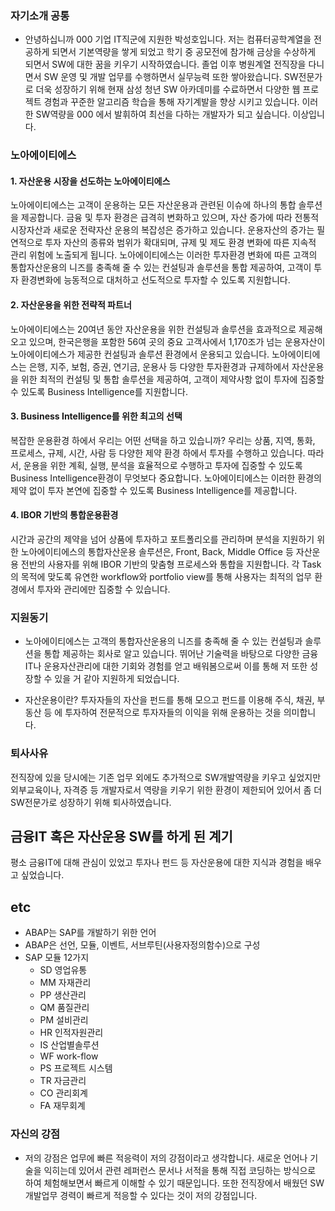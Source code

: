 
### 자기소개 공통
- 안녕하십니까 000 기업 IT직군에 지원한 박성호입니다.
저는 컴퓨터공학계열을 전공하게 되면서 기본역량을 쌓게 되었고 학기 중 공모전에 참가해 금상을 수상하게 되면서 SW에 대한 꿈을 키우기 시작하였습니다. 졸업 이후 병원계열 전직장을 다니면서 SW 운영 및 개발 업무를 수행하면서 실무능력 또한 쌓아왔습니다. SW전문가로 더욱 성장하기 위해 현재 삼성 청년 SW 아카데미를 수료하면서 다양한 웹 프로젝트 경험과 꾸준한 알고리즘 학습을 통해 자기계발을 향상 시키고 있습니다. 이러한 SW역량을 000 에서 발휘하여 최선을 다하는 개발자가 되고 싶습니다. 이상입니다.

### 노아에이티에스
#### 1. 자산운용 시장을 선도하는 노아에이티에스
노아에이티에스는 고객이 운용하는 모든 자산운용과 관련된 이슈에 하나의 통합 솔루션을 제공합니다.
금융 및 투자 환경은 급격히 변화하고 있으며, 자산 증가에 따라 전통적 시장자산과 새로운 전략자산 운용의 복잡성은 증가하고 있습니다. 운용자산의 증가는 필연적으로 투자 자산의 종류와 범위가 확대되며, 규제 및 제도 환경 변화에 따른 지속적 관리 위험에 노출되게 됩니다.
노아에이티에스는 이러한 투자환경 변화에 따른 고객의 통합자산운용의 니즈를 충족해 줄 수 있는 컨설팅과 솔루션을 통합 제공하여, 고객이 투자 환경변화에 능동적으로 대처하고 선도적으로 투자할 수 있도록 지원합니다.

#### 2. 자산운용을 위한 전략적 파트너
노아에이티에스는 20여년 동안 자산운용을 위한 컨설팅과 솔루션을 효과적으로 제공해 오고 있으며, 한국은행을 포함한 56여 곳의 중요 고객사에서 1,170조가 넘는 운용자산이 노아에이티에스가 제공한 컨설팅과 솔루션 환경에서 운용되고 있습니다.
노아에이티에스는 은행, 지주, 보험, 증권, 연기금, 운용사 등 다양한 투자환경과 규제하에서 자산운용을 위한 최적의 컨설팅 및 통합 솔루션을 제공하여, 고객이 제약사항 없이 투자에 집중할 수 있도록 Business Intelligence를 지원합니다.

#### 3. Business Intelligence를 위한 최고의 선택
복잡한 운용환경 하에서 우리는 어떤 선택을 하고 있습니까? 우리는 상품, 지역, 통화, 프로세스, 규제, 시간, 사람 등 다양한 제약 환경 하에서 투자를 수행하고 있습니다.
따라서, 운용을 위한 계획, 실행, 분석을 효율적으로 수행하고 투자에 집중할 수 있도록 Business Intelligence환경이 무엇보다 중요합니다. 노아에이티에스는 이러한 환경의 제약 없이 투자 본연에 집중할 수 있도록 Business Intelligence를 제공합니다.

#### 4. IBOR 기반의 통합운용환경
시간과 공간의 제약을 넘어 상품에 투자하고 포트폴리오를 관리하며 분석을 지원하기 위한 노아에이티에스의 통합자산운용 솔루션은, Front, Back, Middle Office 등 자산운용 전반의 사용자를 위해 IBOR 기반의 맞춤형 프로세스와 통합을 지원합니다.
각 Task의 목적에 맞도록 유연한 workflow와 portfolio view를 통해 사용자는 최적의 업무 환경에서 투자와 관리에만 집중할 수 있습니다.


### 지원동기
- 노아에이티에스는 고객의 통합자산운용의 니즈를 충족해 줄 수 있는 컨설팅과 솔루션을 통합 제공하는 회사로 알고 있습니다. 뛰어난 기술력을 바탕으로 다양한 금융IT나 운용자산관리에 대한 기회와 경험를 얻고 배워봄으로써 이를 통해 저 또한 성장할 수 있을 거 같아 지원하게 되었습니다.

- 자산운용이란?
투자자들의 자산을 펀드를 통해 모으고 펀드를 이용해 주식, 채권, 부동산 등 에 투자하여 전문적으로 투자자들의 이익을 위해 운용하는 것을 의미합니다.

### 퇴사사유
전직장에 있을 당시에는 기존 업무 외에도 추가적으로 SW개발역량을 키우고 싶었지만
외부교육이나, 자격증 등 개발자로서 역량을 키우기 위한 환경이 제한되어 있어서 좀 더 SW전문가로 성장하기 위해 퇴사하였습니다.


## 금융IT 혹은 자산운용 SW를 하게 된 계기
평소 금융IT에 대해 관심이 있었고 투자나 펀드 등 자산운용에 대한 지식과 경험을 배우고 싶었습니다. 


## etc
- ABAP는 SAP를 개발하기 위한 언어
- ABAP은 선언, 모듈, 이벤트, 서브루틴(사용자정의함수)으로 구성
- SAP 모듈 12가지
    - SD 영업유통
    - MM 자재관리
    - PP 생산관리
    - QM 품질관리
    - PM 설비관리
    - HR 인적자원관리
    - IS 산업별솔루션
    - WF work-flow
    - PS 프로젝트 시스템
    - TR 자금관리
    - CO 관리회계
    - FA 재무회계

### 자신의 강점
- 저의 강점은 업무에 빠른 적응력이 저의 강점이라고 생각합니다. 새로운 언어나 기술을 익히는데 있어서 관련 레퍼런스 문서나 서적을 통해 직접 코딩하는 방식으로 하여 체험해보면서 빠르게 이해할 수 있기 때문입니다. 또한 전직장에서 배웠던 SW개발업무 경력이 빠르게 적응할 수 있다는 것이 저의 강점입니다.


